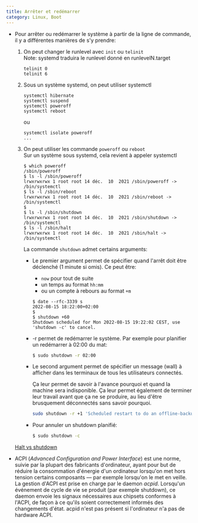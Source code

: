 ```yaml
---
title: Arrêter et redémarrer
category: Linux, Boot
---
```


* Pour arrêter ou redémarrer le système à partir de la ligne de commande, il y a différentes manières de s'y prendre:

  1. On peut changer le runlevel avec `init` ou `telinit`  
     Note: systemd traduira le runlevel donné en runlevelN.target

      ```
      telinit 0
      telinit 6
      ```

  2. Sous un système systemd, on peut utiliser systemctl

      ```
      systemctl hibernate
      systemctl suspend
      systemctl poweroff
      systemctl reboot
      ```

      ou

      ```
      systemctl isolate poweroff
      ...
      ```

  3. On peut utiliser les commande `poweroff` ou `reboot`  
      Sur un système sous systemd, cela revient à appeler systemctl

      ```
      $ which poweroff
      /sbin/poweroff
      $ ls -l /sbin/poweroff
      lrwxrwxrwx 1 root root 14 déc.  10  2021 /sbin/poweroff -> /bin/systemctl
      $ ls -l /sbin/reboot
      lrwxrwxrwx 1 root root 14 déc.  10  2021 /sbin/reboot -> /bin/systemctl
      $
      $ ls -l /sbin/shutdown
      lrwxrwxrwx 1 root root 14 déc.  10  2021 /sbin/shutdown -> /bin/systemctl
      $ ls -l /sbin/halt
      lrwxrwxrwx 1 root root 14 déc.  10  2021 /sbin/halt -> /bin/systemctl
      ```

      La commande `shutdown` admet certains arguments:

      * Le premier argument permet de spécifier quand l'arrêt doit être déclenché (1 minute si omis). Ce peut être:
        - `now` pour tout de suite
        - un temps au format `hh:mm`
        - ou un compte à rebours au format `+m`

        ```
        $ date --rfc-3339 s
        2022-08-15 18:22:00+02:00
        $
        $ shutdown +60
        Shutdown scheduled for Mon 2022-08-15 19:22:02 CEST, use 'shutdown -c' to cancel.
        ```

      * -r permet de redémarrer le système. Par exemple pour planifier un redémarrer à 02:00 du mat:

        ``` bash
        $ sudo shutdown -r 02:00
        ```

     * Le second argument permet de spécifier un message (wall) à afficher dans les terminaux de tous les utilisateurs connectés.

        Ça leur permet de savoir à l'avance pourquoi et quand la machine sera indisponible. Ça leur permet également de terminer leur travail avant que ça ne se produire, au lieu d'être brusquement déconnectés sans savoir pourquoi.

        ``` bash
        sudo shutdown -r +1 'Scheduled restart to do an offline-backup of our database'
        ```

      * Pour annuler un shutdown planifié:

        ``` bash
        $ sudo shutdown -c
        ```

    [Halt vs shutdown](https://unix.stackexchange.com/questions/8690/what-is-the-difference-between-halt-and-shutdown-commands/196471#196471)

* ACPI (*Advanced Configuration and Power Interface*) est une norme, suivie par la plupart des fabricants d'ordinateur, ayant pour but de réduire la consommation d'énergie d'un ordinateur lorsqu'on met hors tension certains composants — par exemple lorsqu'on le met en veille.  
  La gestion d'ACPI est prise en charge par le daemon *acpid*. Lorsqu'un événement de cycle de vie se produit (par exemple shutdown), ce daemon envoie les signaux nécessaires aux chipsets conformes à l'ACPI, de façon à ce qu'ils soient correctement informés des changements d'état. acpid n'est pas présent si l'ordinateur n'a pas de hardware ACPI.